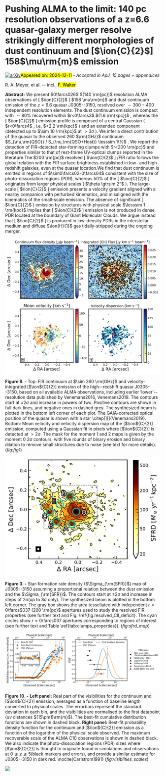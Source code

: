 <div class="macros" style="visibility:hidden;">
$\newcommand{\ensuremath}{}$
$\newcommand{\xspace}{}$
$\newcommand{\object}[1]{\texttt{#1}}$
$\newcommand{\farcs}{{.}''}$
$\newcommand{\farcm}{{.}'}$
$\newcommand{\arcsec}{''}$
$\newcommand{\arcmin}{'}$
$\newcommand{\ion}[2]{#1#2}$
$\newcommand{\textsc}[1]{\textrm{#1}}$
$\newcommand{\hl}[1]{\textrm{#1}}$
$\newcommand{\footnote}[1]{}$
$\newcommand{\vdag}{(v)^\dagger}$
$\newcommand$
$\newcommand$
$\newcommand$
$\newcommand$
$\newcommand$
$\newcommand\cii{[C\thinspace{\scriptsize II}]}$</div>



<div id="title">

# Pushing ALMA to the limit: 140 pc resolution observations of a z=6.6 quasar-galaxy merger resolve strikingly different morphologies of dust continuum and [$\ion{C}{2}$] 158$\mu\rm{m}$ emission

</div>
<div id="comments">

[![arXiv](https://img.shields.io/badge/arXiv-2412.07474-b31b1b.svg)](https://arxiv.org/abs/2412.07474)<mark>Appeared on: 2024-12-11</mark> -  _Accepted in ApJ. 15 pages + appendices_

</div>
<div id="authors">

R. A. Meyer, et al. -- incl., <mark>F. Walter</mark>

</div>
<div id="abstract">

**Abstract:** We present $0\farcs026$ $(140 \rm{pc})$ resolution ALMA observations of [ $\ion{C}{2}$ ] $158 \mu\rm{m}$ and dust continuum emission of the $z=6.6$ quasar J0305--3150, resolved over $\sim 300-400$ independent resolution elements. The dust continuum emission is compact with $\sim 80\%$ recovered within $r<0\farcs3$ $(1.6 \rm{kpc})$ , whereas the [ $\ion{C}{2}$ ] emission profile is composed of a central Gaussian ( $r<0\farcs4$ , i.e. $<2.2 \rm{kpc}$ ) and an extended component (detected up to $\sim 10 \rm{kpc}$ at $>3\sigma$ ). We infer a direct contribution of the quasar to the observed 260 $\rm{GHz}$ continuum $S_{\nu,\rm{QSO}} / S_{\nu,\rm{QSO+Host}} \lesssim 1\%$ . We report the detection of FIR-detected star-forming clumps with $r<200  \rm{pc}$ and properties similar to that of rest-frame UV-optical clumps reported in the literature.The $200 \rm{pc}$ resolved [ $\ion{C}{2}$ ] /FIR ratio follows the global relation with the FIR surface brightness established in low- and high-redshift galaxies, even at the quasar location.We find that dust continuum is emitted in regions of $\sim0\farcs02-0\farcs04$ consistent with the size of photo-dissociation regions (PDR), whereas $50\%$ of the [ $\ion{C}{2}$ ] originates from larger physical scales ( $\theta \gtrsim 2"$ ). The large-scale [ $\ion{C}{2}$ ] emission presents a velocity gradient aligned with a nearby companion with perturbed kinematics, and misaligned with the kinematics of the small-scale emission. The absence of significant [ $\ion{C}{2}$ ] emission by structures with physical scale $\lesssim 1 \rm{kpc}$ implies that [ $\ion{C}{2}$ ] emission is not produced in dense PDR located at the boundary of Giant Molecular Clouds. We argue instead that [ $\ion{C}{2}$ ] is produced in low-density PDRs in the interstellar medium and diffuse $\ion{H}{1}$ gas tidally-stripped during the ongoing merger.

</div>

<div id="div_fig1">

<img src="tmp_2412.07474/figures/J0305_quasar_Fig1_NA_multi_C2357_2sigma_maskgrow_gaussian.png" alt="Fig9" width="100%"/>

**Figure 9. -** Top: FIR continuum at $\sim 260 \rm{GHz}$ and velocity-integrated [$\ion${C}{2}] emission of the high--redshift quasar J0305--3150, based on all available ALMA observations, including earlier ‘lower'--resolution data published by Venemans2016, Venemans2019. The contours start at $\pm2\sigma$ and increase in powers of two. Positive contours are shown in full dark lines, and negative ones in dashed grey. The synthesized beam is plotted in the bottom left corner of each plot. The GAIA-corrected optical position of the quasar is shown with a star \citep[][]{Venemans2019}. Bottom: Mean velocity and velocity dispersion map of the [$\ion${C}{2}] emission, computed using a Gaussian fit in pixels where [$\ion${C}{2}] is detected at $>2\sigma$. The mask for the moment 1 and 2 maps is given by the moment 0 $2\sigma$ contours, with five rounds of binary erosion and binary dilation to remove small structures due to noise (see text for more details). (*fig:fig1*)

</div>
<div id="div_fig2">

<img src="tmp_2412.07474/figures/J0305_NA_multi_C2357_continuum_SFRD_withlabels.png" alt="Fig3" width="100%"/>

**Figure 3. -** Star-formation rate density ($\Sigma_{\rm{SFR}}$) map of J0305--3150 assuming a proportional relation between the dust emission and the $\Sigma_{\rm{SFR}}$. The contours start at $\pm2\sigma$ and increase in steps of $2\sigma$(up to $8\sigma$ only). The synthesized beam is plotted in the bottom left corner. The gray box shows the area tessellated with independent $r=0$\farcs$037 (200 \rm{pc}$  apertures used to study the resolved FIR properties (see further text and Fig. \ref{fig:resolved_CII_deficit}. The cyan circles show $r=0$\farcs$037$ apertures corresponding to regions of interest (see further text and Table \ref{tab:clumps_properties}).  (*fig:sfrd_map*)

</div>
<div id="div_fig3">

<img src="tmp_2412.07474/figures/cdf_pdf_dust_cii_emission.png" alt="Fig10" width="100%"/>

**Figure 10. -** **Left panel:** Real part of the visibilities for the continuum and [$\ion${C}{2}] emission, averaged as a function of baseline length converted to physical scales. The errorbars represent the standard deviation in each bin, and the visibilities are normalised to the first datapoint (_uv_ distances $(15\pm1)\rm{m}$). The best-fit cumulative distribution functions are shown in dashed black. **Right panel:** Best-fit probability density function for the continuum and [$\ion${C}{2}] emission as a function of the logarithm of the physical scale observed. The maximum recoverable scale of the ALMA C10 observations is shown in dashed black. We also indicate the  photo-dissociation regions (PDR) sizes where [$\ion${C}{2}] is thought to originate found in simulations and observations at $0\lesssim z\lesssim 5$(black markers and errors), and provide a similar estimate for J0305--3150 in dark red.  \nocite{Carlstrom1991} (*fig:visiblities_scales*)

</div><div id="qrcode"><img src=https://api.qrserver.com/v1/create-qr-code/?size=100x100&data="https://arxiv.org/abs/2412.07474"></div>